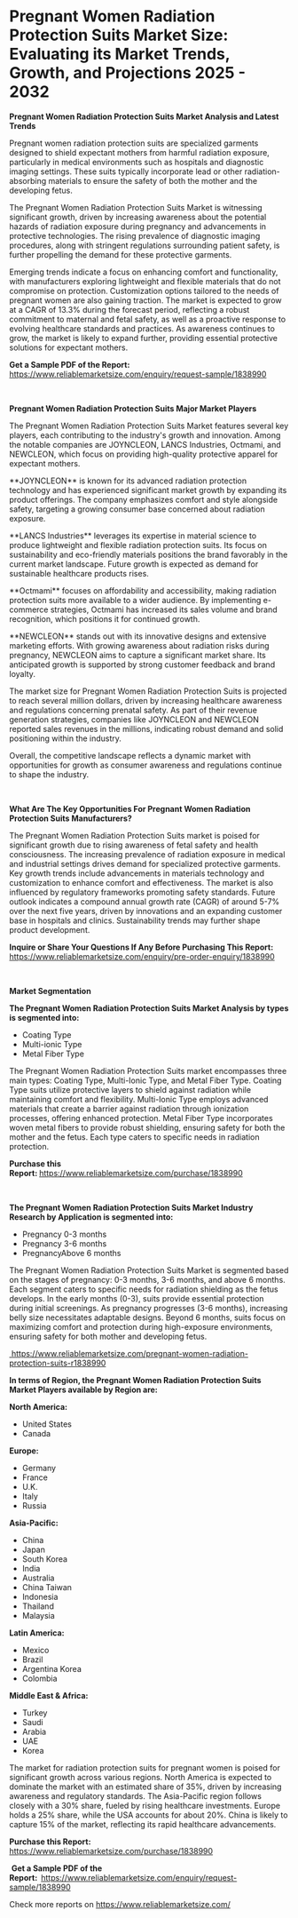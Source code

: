 <p><h1>Pregnant Women Radiation Protection Suits Market Size: Evaluating its Market Trends, Growth, and Projections 2025 - 2032</h1></p><p><strong>Pregnant Women Radiation Protection Suits Market Analysis and Latest Trends</strong></p>
<p><p>Pregnant women radiation protection suits are specialized garments designed to shield expectant mothers from harmful radiation exposure, particularly in medical environments such as hospitals and diagnostic imaging settings. These suits typically incorporate lead or other radiation-absorbing materials to ensure the safety of both the mother and the developing fetus.</p><p>The Pregnant Women Radiation Protection Suits Market is witnessing significant growth, driven by increasing awareness about the potential hazards of radiation exposure during pregnancy and advancements in protective technologies. The rising prevalence of diagnostic imaging procedures, along with stringent regulations surrounding patient safety, is further propelling the demand for these protective garments. </p><p>Emerging trends indicate a focus on enhancing comfort and functionality, with manufacturers exploring lightweight and flexible materials that do not compromise on protection. Customization options tailored to the needs of pregnant women are also gaining traction. The market is expected to grow at a CAGR of 13.3% during the forecast period, reflecting a robust commitment to maternal and fetal safety, as well as a proactive response to evolving healthcare standards and practices. As awareness continues to grow, the market is likely to expand further, providing essential protective solutions for expectant mothers.</p></p>
<p><strong>Get a Sample PDF of the Report:&nbsp;</strong> <a href="https://www.reliablemarketsize.com/enquiry/request-sample/1838990?utm_campaign=1886&utm_medium=2&utm_source=Github&utm_content=ia&utm_term=10022025&utm_id=pregnant-women-radiation-protection-suits">https://www.reliablemarketsize.com/enquiry/request-sample/1838990</a></p>
<p>&nbsp;</p>
<p><strong>Pregnant Women Radiation Protection Suits Major Market Players</strong></p>
<p><p>The Pregnant Women Radiation Protection Suits Market features several key players, each contributing to the industry's growth and innovation. Among the notable companies are JOYNCLEON, LANCS Industries, Octmami, and NEWCLEON, which focus on providing high-quality protective apparel for expectant mothers.</p><p>**JOYNCLEON** is known for its advanced radiation protection technology and has experienced significant market growth by expanding its product offerings. The company emphasizes comfort and style alongside safety, targeting a growing consumer base concerned about radiation exposure.</p><p>**LANCS Industries** leverages its expertise in material science to produce lightweight and flexible radiation protection suits. Its focus on sustainability and eco-friendly materials positions the brand favorably in the current market landscape. Future growth is expected as demand for sustainable healthcare products rises.</p><p>**Octmami** focuses on affordability and accessibility, making radiation protection suits more available to a wider audience. By implementing e-commerce strategies, Octmami has increased its sales volume and brand recognition, which positions it for continued growth.</p><p>**NEWCLEON** stands out with its innovative designs and extensive marketing efforts. With growing awareness about radiation risks during pregnancy, NEWCLEON aims to capture a significant market share. Its anticipated growth is supported by strong customer feedback and brand loyalty.</p><p>The market size for Pregnant Women Radiation Protection Suits is projected to reach several million dollars, driven by increasing healthcare awareness and regulations concerning prenatal safety. As part of their revenue generation strategies, companies like JOYNCLEON and NEWCLEON reported sales revenues in the millions, indicating robust demand and solid positioning within the industry.</p><p>Overall, the competitive landscape reflects a dynamic market with opportunities for growth as consumer awareness and regulations continue to shape the industry.</p></p>
<p>&nbsp;</p>
<p><strong>What Are The Key Opportunities For Pregnant Women Radiation Protection Suits Manufacturers?</strong></p>
<p><p>The Pregnant Women Radiation Protection Suits market is poised for significant growth due to rising awareness of fetal safety and health consciousness. The increasing prevalence of radiation exposure in medical and industrial settings drives demand for specialized protective garments. Key growth trends include advancements in materials technology and customization to enhance comfort and effectiveness. The market is also influenced by regulatory frameworks promoting safety standards. Future outlook indicates a compound annual growth rate (CAGR) of around 5-7% over the next five years, driven by innovations and an expanding customer base in hospitals and clinics. Sustainability trends may further shape product development.</p></p>
<p><strong>Inquire or Share Your Questions If Any Before Purchasing This Report:</strong> <a href="https://www.reliablemarketsize.com/enquiry/pre-order-enquiry/1838990?utm_campaign=1886&utm_medium=2&utm_source=Github&utm_content=ia&utm_term=10022025&utm_id=pregnant-women-radiation-protection-suits">https://www.reliablemarketsize.com/enquiry/pre-order-enquiry/1838990</a></p>
<p>&nbsp;</p>
<p><strong>Market Segmentation</strong></p>
<p><strong>The Pregnant Women Radiation Protection Suits Market Analysis by types is segmented into:</strong></p>
<p><ul><li>Coating Type</li><li>Multi-ionic Type</li><li>Metal Fiber Type</li></ul></p>
<p><p>The Pregnant Women Radiation Protection Suits market encompasses three main types: Coating Type, Multi-Ionic Type, and Metal Fiber Type. Coating Type suits utilize protective layers to shield against radiation while maintaining comfort and flexibility. Multi-Ionic Type employs advanced materials that create a barrier against radiation through ionization processes, offering enhanced protection. Metal Fiber Type incorporates woven metal fibers to provide robust shielding, ensuring safety for both the mother and the fetus. Each type caters to specific needs in radiation protection.</p></p>
<p><strong>Purchase this Report:&nbsp;</strong><a href="https://www.reliablemarketsize.com/purchase/1838990?utm_campaign=1886&utm_medium=2&utm_source=Github&utm_content=ia&utm_term=10022025&utm_id=pregnant-women-radiation-protection-suits">https://www.reliablemarketsize.com/purchase/1838990</a></p>
<p>&nbsp;</p>
<p><strong>The Pregnant Women Radiation Protection Suits Market Industry Research by Application is segmented into:</strong></p>
<p><ul><li>Pregnancy 0-3 months</li><li>Pregnancy 3-6 months</li><li>PregnancyAbove 6 months</li></ul></p>
<p><p>The Pregnant Women Radiation Protection Suits Market is segmented based on the stages of pregnancy: 0-3 months, 3-6 months, and above 6 months. Each segment caters to specific needs for radiation shielding as the fetus develops. In the early months (0-3), suits provide essential protection during initial screenings. As pregnancy progresses (3-6 months), increasing belly size necessitates adaptable designs. Beyond 6 months, suits focus on maximizing comfort and protection during high-exposure environments, ensuring safety for both mother and developing fetus.</p></p>
<p><a href="https://www.reliablemarketsize.com/pregnant-women-radiation-protection-suits-r1838990?utm_campaign=1886&utm_medium=2&utm_source=Github&utm_content=ia&utm_term=10022025&utm_id=pregnant-women-radiation-protection-suits">&nbsp;https://www.reliablemarketsize.com/pregnant-women-radiation-protection-suits-r1838990</a></p>
<p><strong>In terms of Region, the Pregnant Women Radiation Protection Suits Market Players available by Region are:</strong></p>
<p>
    <p> <strong> North America: </strong>
        <ul>
            <li>United States</li>
            <li>Canada</li>
        </ul>
        </p> 
    <p> <strong> Europe: </strong>
        <ul>
            <li>Germany</li>
            <li>France</li>
            <li>U.K.</li>
            <li>Italy</li>
            <li>Russia</li>
        </ul>
        </p> 
    <p> <strong> Asia-Pacific: </strong>
        <ul>
            <li>China</li>
            <li>Japan</li>
            <li>South Korea</li>
            <li>India</li>
            <li>Australia</li>
            <li>China Taiwan</li>
            <li>Indonesia</li>
            <li>Thailand</li>
            <li>Malaysia</li>
        </ul>
        </p> 
    <p> <strong> Latin America: </strong>
        <ul>
            <li>Mexico</li>
            <li>Brazil</li>
            <li>Argentina Korea</li>
            <li>Colombia</li>
        </ul>
        </p> 
    <p> <strong> Middle East & Africa: </strong>
        <ul>
            <li>Turkey</li>
            <li>Saudi</li>
            <li>Arabia</li>
            <li>UAE</li>
            <li>Korea</li>
        </ul>
    </p>
    </p>
<p><p>The market for radiation protection suits for pregnant women is poised for significant growth across various regions. North America is expected to dominate the market with an estimated share of 35%, driven by increasing awareness and regulatory standards. The Asia-Pacific region follows closely with a 30% share, fueled by rising healthcare investments. Europe holds a 25% share, while the USA accounts for about 20%. China is likely to capture 15% of the market, reflecting its rapid healthcare advancements.</p></p>
<p><strong>Purchase this Report: </strong><a href="https://www.reliablemarketsize.com/purchase/1838990?utm_campaign=1886&utm_medium=2&utm_source=Github&utm_content=ia&utm_term=10022025&utm_id=pregnant-women-radiation-protection-suits">https://www.reliablemarketsize.com/purchase/1838990</a></p>
<p>&nbsp;<strong>Get a Sample PDF of the Report:&nbsp;&nbsp;</strong><a href="https://www.reliablemarketsize.com/enquiry/request-sample/1838990?utm_campaign=1886&utm_medium=2&utm_source=Github&utm_content=ia&utm_term=10022025&utm_id=pregnant-women-radiation-protection-suits">https://www.reliablemarketsize.com/enquiry/request-sample/1838990</a></p>
<p><strong></strong></p>
<p>Check more reports on <a href="https://www.reliablemarketsize.com/?utm_campaign=1886&utm_medium=2&utm_source=Github&utm_content=ia&utm_term=10022025&utm_id=pregnant-women-radiation-protection-suits">https://www.reliablemarketsize.com/</a></p>